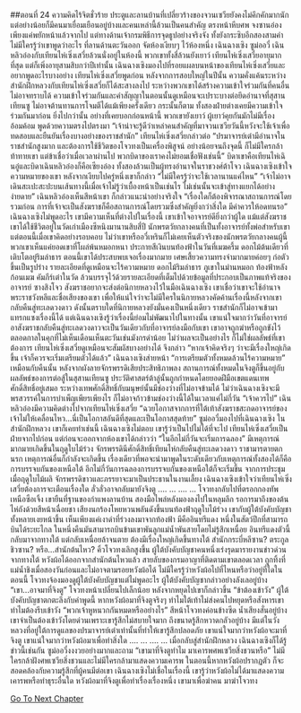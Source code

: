 ##ตอนที่ 24 ความคิดไร้จิตชั่วร้าย
ประตูและลานบ้านที่เปลี่ยวร้างของจวนเซวียยังคงไม่คึกคักมากนัก แต่อย่างน้อยก็มีคนมาเยื่อมเยือนอยู่บ้างและคนเหล่านี้ล้วนเป็นคนสำคัญ ตรงหน้าหีบศพ จงซานอ๋องเพียงแค่พยักหน้าแล้วจากไป แต่ทางด้านเจ้ากรมพิธีการจุดธูปอย่างจริงจัง ทั้งยังกระซิบอีกสองสามคำ ไม่มีใครรู้ว่าเขาพูดว่าอะไร
ที่ลานด้านตะวันออก จัดห้องเงียบๆ ไว้ห้องหนึ่ง เฉินฉางเซิง ซูม่ออวี๋ เฉินหลิวอ๋องกับเทียนไห่เซิ่งเสวี่ยล้วนนั่งอยู่ในห้องนี้
พวกเขาทั้งสี่ล้วนยังเยาว์ เทียนไห่เซิ่งเสวี่ยอายุมากที่สุด แต่ก็เพิ่งอายุสามสิบกว่าปีเท่านั้น
เฉินฉางเซิงมองไปที่รอยแผลบนหน้าของเทียนไห่เซิ่งเสวี่ยและอยากพูดอะไรบางอย่าง
เทียนไห่เซิ่งเสวี่ยพูดก่อน
หลังจากการสอบใหญ่ในปีนั้น ความคั่งแค้นระหว่างสำนักฝึกหลวงกับเทียนไห่เซิ่งเสวี่ยก็ได้สะสางลงไป ระหว่างพวกเขาได้สร้างความเข้าใจร่วมกันที่คนอื่นไม่อาจทราบได้ ความเข้าใจร่วมกันและคำสัญญาในตอนนั้นดูเหมือนจะเปราะบางต่อยึดอำนาจที่สุสานเทียนซู ไม่อาจต้านทานการโจมตีได้แม้เพียงครั้งเดียว กระนั้นก็ตาม ทั้งสองฝ่ายต่างเคยมีความเข้าใจร่วมกันมาก่อน
ยิ่งไปกว่านั้น อย่างที่เคยบอกก่อนหน้านี้ พวกเขายังเยาว์
ผู้เยาว์คุยกันมักไม่มีเรื่องอ้อมค้อม พูดด้วยความตรงไปตรงมา
“เจ้าน่าจะรู้ดีว่าเหล่าคนสำคัญที่มาจวนเซวียวันนี้หวังจะใช้เจ้าเพื่อทดสอบและยืนยันเรื่องบางอย่างของราชสำนัก”
เทียนไห่เซิ่งเสวี่ยกล่าวต่อ “ปรมาจารย์เต๋ามีอำนาจในราชสำนักสูงมาก และต้องการใช้ชีวิตของโจวทงเป็นเครื่องพิสูจน์ อย่างน้อยจนถึงจุดนี้ ก็ไม่มีใครกล้าท้าทายเขา แต่ข้าเชื่อว่าเมื่อเวลาผ่านไป พวกบิดาของเราคงไม่ยอมเชื่อฟังเช่นนี้”
บิดาเขาคือเทียนไห่เฉินอู๋และบิดาเฉินหลิวอ๋องก็คือเซียงอ๋อง ทั้งสองล้วนเป็นผู้ทรงอำนาจในราชวงศ์ต้าโจว
เฉินฉางเซิงเข้าใจความหมายของเขา หลังจากเงียบไปครู่หนึ่งเขาก็กล่าว “ไม่มีใครรู้ว่าจะใช้เวลานานแค่ไหน”
“เจ้าไม่อาจเดินสะเปะสะปะบนเส้นทางนี้เมื่อเจ้าไม่รู้ว่าเบื้องหน้าเป็นเช่นไร ไม่เช่นนั้นจะเข้าสู่ทางแยกได้อย่างง่ายดาย”
เฉินหลิวอ๋องเห็นสีหน้าเขา ก็กล่าวแนะนำอย่างจริงใจ “เรื่องใดก็ต้องพิจารณาสถานการณ์โดยรวมก่อน การที่เจ้าจะเป็นสังฆราชก็คือสถานการณ์โดยรวมซึ่งสำคัญยิ่งกว่าสิ่งใด มีค่าควรให้อดทนรอ”
เฉินฉางเซิงไม่พูดอะไร เขามีความเห็นที่ต่างไปในเรื่องนี้
เขาเข้าใจอาจารย์ดียิ่งกว่าผู้ใด แม้แต่สังฆราช
เขาได้ใช้ชีวิตอยู่ในวัดเก่าเมืองซีหนิงมานานสิบสี่ปี นักพรตวัยกลางคนที่เป็นทั้งอาจารย์ทั้งพ่อสำหรับเขา แต่ตอนนี้เมื่อเขาคิดอย่างรอบคอบ ไม่ว่าเขาหรืออวี๋เหรินก็ไม่เคยเห็นตัวจริงของนักพรตวัยกลางคนผู้นี้ พวกเขาเห็นแค่ยอดเขาที่โผล่พ้นหมอกหนา ประกายสีเงินบนท้องฟ้าในวันที่เมฆครึ้ม ดอกไม้ต้นเดียวที่เติบโตอยู่ริมลำธาร
ตอนนี้เขาได้ประสบพบเจอเรื่องมากมาย เศษเสี้ยวความทรงจำมากมายค่อยๆ ก่อตัวขึ้นเป็นรูปร่าง รายละเอียดที่ดูเหมือนจะไร้ความหมาย ดอกไม้ริมลำธาร ภูเขาในม่านหมอก ท้องฟ้าหลังก้อนเมฆ คัมภีร์เต๋าในวัด ล้วนบรรจุไว้ด้วยรายละเอียดที่เต็มไปด้วยข้อมูลที่ประกอบเป็นภาพแท้จริงของอาจารย์ ซางสิงโจว
สังฆราชอยากจะส่งต่อนิกายหลวงไว้ในมือเฉินฉางเซิง เขาเชื่อว่าเขาจะใช้อำนาจพระราชวังหลีและชื่อเสียงของเขา เพื่อให้แน่ใจว่าจะไม่มีใครในนิกายหลวงคัดค้านเรื่องนี้หลังจากเขากลับคืนสู่ทะเลดวงดาว ดังนั้นตราบใดที่นิกายหลวงยังมั่นคงเป็นหนึ่งเดียว ราชสำนักก็ไม่อาจเข้ามาแทรกแซงเรื่องนี้ได้
แต่เฉินฉางเซิงรู้ว่าเรื่องนี้ย่อมไม่พัฒนาไปในทางนั้น เขาแน่ใจมากว่าวันที่อาจารย์อาสังฆราชกลับคืนสู่ทะเลดวงดาวจะเป็นวันเดียวกับที่อาจารย์ลงมือกับเขา เขาอาจถูกฆ่าหรือถูกขังไว้ตลอดกาลในคุกที่ไม่เห็นเดือนเห็นตะวันเช่นมังกรดำน้อย
ไม่ว่าผลจะเป็นอย่างไร ก็ไม่ใช่ผลลัพธ์ที่เขาต้องการ
เทียนไห่เซิ่งเสวี่ยดูเหมือนจะสัมผัสบางอย่างได้ จึงกล่าว “หากเจ้าคิดจริงๆ ว่าจะมีเรื่องใหญ่เกิดขึ้น เจ้าก็ควรจะเริ่มเตรียมตัวได้แล้ว”
เฉินฉางเซิงส่ายหน้า “การเตรียมตัวทั้งหมดล้วนไร้ความหมาย”
เหมือนกับคืนนั้น หลังจากผังลายจักรพรรดิเสียประสิทธิภาพลง สถานการณ์ทั้งหมดในจิงตูก็ขึ้นอยู่กับผลลัพธ์ของการต่อสู้ในสุสานเทียนซู
ประวัติศาสตร์ต้าลู่นั้นถูกกำหนดโดยยอดฝีมือเขตแดนเทพศักดิ์สิทธิ์อยู่เสมอ
ระหว่างเทพศักดิ์สิทธิ์กับมนุษย์นั้นมีช่องว่างที่ไม่อาจข้ามได้
ไม่ว่าเฉินฉางเซิงจะมีพรสวรรค์ในการบำเพ็ญเพียรเพียงไร ก็ไม่อาจก้าวข้ามช่องว่างนี้ได้ในเวลาแค่ไม่กี่วัน
“เจ้าควรไป”
เฉินหลิวอ๋องมีความคิดต่างไปจากเทียนไห่เซิ่งเสวี่ย “ฉวยโอกาสจากการที่ใต้เท้าสังฆราชสะกดอาจารย์ของเจ้าไม่ให้เคลื่อนไหว...นี่เป็นโอกาสอันดีที่สุดและเป็นโอกาสสุดท้าย”
ซูม่ออวี๋มองไปที่เฉินฉางเซิง
ในสำนักฝึกหลวง เขาก็เคยทำเช่นนี้
เฉินฉางเซิงไม่ตอบ เขารู้ว่าเป็นไปไม่ได้ที่จะไป
เทียนไห่เซิ่งเสวี่ยเป็นฝ่ายจากไปก่อน แต่ก่อนจะออกจากห้องเขาได้กล่าวว่า “ในอีกไม่กี่วันจะเริ่มการฉลอง”
มีเหตุการณ์มากมายเกิดขึ้นในฤดูใบไม้ร่วง จักรพรรดินีศักดิ์สิทธิ์เทียนไห่กลับคืนสู่ทะเลดวงดาว ราชามารตายตกนรก
เหตุการณ์อื่นก็กำลังจะเกิดขึ้น เรื่องเดียวที่พอจะนำมาพูดในระดับเดียวกับเหตุการณ์ทั้งสองได้ก็คือการบรรจบกันของเหนือใต้
อีกไม่กี่วันการฉลองการบรรจบกันของเหนือใต้ก็จะเริ่มขึ้น จากการประชุมเมื่อฤดูใบไม้ผลิ จักรพรรดิขาวและภรรยาจะมาเป็นประธานในงานเลี้ยง
เฉินฉางเซิงเข้าใจว่าเทียนไห่เซิ่งเสวี่ยต้องการจะเตือนเรื่องใด
ลั่วลั่วอาจกลับมายังจิงตู
....
...
....
...
โจวทงกลับไปที่ตรอกกองทัพเหนือซือเจิ้ง
เขายืนที่ฐานของกำแพงลานบ้าน สองมือไพล่หลังมองลงไปในหลุมลึก รอการมาถึงของต้นไห่ถังด้วยสีหน้าเฉื่อยชา
เสียงนกร้องโหยหวนพลันดังขึ้นบนท้องฟ้าฤดูใบไม้ร่วง เขากับผู้ใต้บังคับบัญชาทั้งหลายเงยหน้าขึ้น เห็นเพียงแค่เงาดำที่ร่วงลงมาจากท้องฟ้า
มีคืออินทรีแดง หนึ่งในสัตว์ปีกที่สามารถบินได้ระยะไกล ในหนึ่งคืนมันสามารถบินข้ามเขาพันลูกแม่น้ำพันสายโดยไม่รู้สึกเหนื่อย
อินทรีแดงตัวนี้กลับมาจากทางใต้ แต่กลับเหนื่อยล้าจนตาย
ต้องมีเรื่องใหญ่เกิดขึ้นทางใต้
สำนักกระบี่หลีซาน? ตระกูลชิวซาน? หรือ...สำนักต้นไหว?
คิ้วโจวทงเลิกสูงขึ้น
ผู้ใต้บังคับบัญชาคนหนึ่งเร่งรุดมารายงานข่าวด่วนจากทางใต้
หวังผ้อได้ออกจากสำนักต้นไหวแล้ว
สายลับของกรมอาญาที่ติดตามเขาตลอดเวลา ถูกทิ้งที่แม่น้ำชิงเมื่อสองวันก่อนและไม่อาจตามรอยหวังผ้อได้
ไม่มีใครรู้ว่าหวังผ้อไปที่ไหนหรือว่าอยู่ที่ใดในตอนนี้
โจวทงจ้องมองดูผู้ใต้บังคับบัญชาแต่ไม่พูดอะไร
ผู้ใต้บังคับบัญชากล่าวอย่างลังเลอยู่บ้าง “เขา...อาจมาที่จิงตู”
โจวทงหน้าเปลี่ยนไปเล็กน้อย หลังจากหยุดไปเขาก็กล่าวขึ้น “ข้าต้องเข้าวัง”
ผู้ใต้บังคับบัญชาตกตะลึงกับคำพูดนี้ หากหวังผ้อมาที่จิงตูจริงๆ ทำไมใต้เท้าไม่ส่งคนไปหยุดหรือสังหารเขา ทำไมต้องรีบเข้าวัง
“พวกเจ้าหูหนวกกันหมดหรืออย่างไร”
สีหน้าโจวทงค่อนข้างซีด น้ำเสียงสั่นอยู่บ้าง
เขาจำเป็นต้องเข้าวังโดยด่วนเพราะเขารู้สึกไม่สบายใจมาก ถึงขนาดรู้สึกหวาดกลัวอยู่บ้าง
มีแต่ในวังหลวงที่อยู่ใต้การดูแลของปรมาจารย์เต๋าเท่านั้นที่ทำให้เขารู้สึกปลอดภัย
เขาแน่ใจมากว่าหวังผ้อจะมาที่จิงตู
เขาแน่ใจมากว่าหวังผ้อมาเพื่อทำสิ่งใด
....
...
....
...
เมื่อกลับสู่สำนักฝึกหลวง เฉินฉางเซิงก็ได้รู้ข่าวนี้เช่นกัน
ซูม่ออวี๋งงงวยอย่างมากและถาม “เขามาที่จิงตูทำไม มาเคารพศพเซวียสิ่งชวนหรือ”
ไม่มีใครกล้าฝังศพเซวียสิ่งชวนและไม่มีใครกล้ามาแสดงความเคารพ ในตอนนี้หากหวังผ้อปรากฏตัว ก็จะสอดคล้องกับความรู้สึกที่ผู้คนมีต่อเขา
เฉินฉางเซิงไม่เชื่อในเรื่องนี้ เขารู้ว่าหวังผ้อไม่ได้มาแสดงความเคารพหรือทำธุระอื่นใด
หวังผ้อมาที่จิงตูเพื่อทำเรื่องเรื่องหนึ่ง
เขามาเพื่อฆ่าคน
มาฆ่าโจวทง


[Go To Next Chapter]( ./697.md)